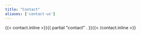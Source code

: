 ```yaml
---
title: "Contact"
aliases: ['contact-us']
---
```

{{< contact.inline >}}{{ partial "contact" . }}{{< /contact.inline >}}

